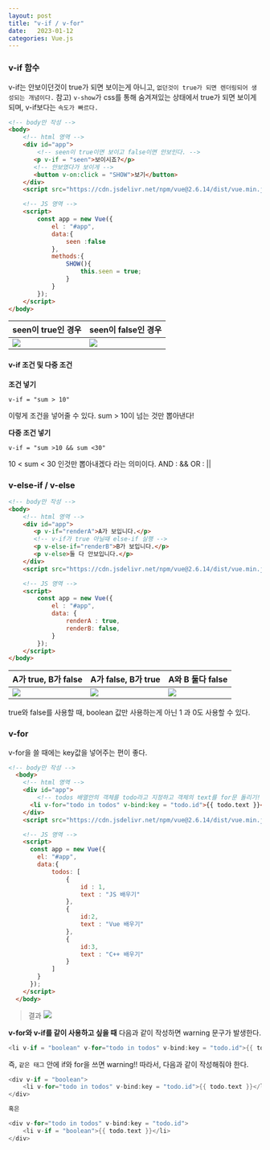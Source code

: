 ```yaml
---
layout: post
title: "v-if / v-for"
date:   2023-01-12
categories: Vue.js
---
```

### v-if 함수
v-if는 안보이던것이 true가 되면 보이는게 아니고, `없던것이 true가 되면 렌더링되어 생성되는 개념이다.` 
참고) `v-show`가 css를 통해 숨겨져있는 상태에서 true가 되면 보이게 되며, v-if보다는 `속도가 빠르다.`
```html
<!-- body만 작성 -->
<body>
    <!-- html 영역 -->
    <div id="app">
        <!-- seen이 true이면 보이고 false이면 안보인다. -->
       <p v-if = "seen">보이시죠?</p>
       <!-- 안보였다가 보이게 -->
       <button v-on:click = "SHOW">보기</button>
    </div>
    <script src="https://cdn.jsdelivr.net/npm/vue@2.6.14/dist/vue.min.js"></script>

    <!-- JS 영역 -->
    <script>
        const app = new Vue({
            el : "#app",
            data:{
                seen :false
            },
            methods:{
                SHOW(){
                    this.seen = true;
                }
            }
        });
    </script>
</body>
```

|seen이 true인 경우|seen이 false인 경우|
|---|---|
|![](https://images.velog.io/images/dev-hoon/post/72fd188c-9815-4b06-afa4-2d39c156b1a3/image.png)|![](https://images.velog.io/images/dev-hoon/post/6c42aa81-8588-4555-9527-c3aad68e8585/image.png)|


#### v-if 조건 및 다중 조건
**조건 넣기**
```
v-if = "sum > 10" 
```
이렇게 조건을 넣어줄 수 있다. sum > 10이 넘는 것만 뽑아낸다!

**다중 조건 넣기**
```
v-if = "sum >10 && sum <30"
```
10 < sum < 30 인것만 뽑아내겠다 라는 의미이다.
AND : &&
OR : ||


### v-else-if / v-else
```html
<!-- body만 작성 -->
<body>
    <!-- html 영역 -->
    <div id="app">
       <p v-if="renderA">A가 보입니다.</p>
       <!-- v-if가 true 아닐때 else-if 실행 -->
       <p v-else-if="renderB">B가 보입니다.</p>
       <p v-else>둘 다 안보입니다.</p>
    </div>
    <script src="https://cdn.jsdelivr.net/npm/vue@2.6.14/dist/vue.min.js"></script>

    <!-- JS 영역 -->
    <script>
        const app = new Vue({
            el : "#app",
            data: {
                renderA : true,
                renderB: false,
            }
        });
    </script>
</body>
```

|A가 true, B가 false|A가 false, B가 true|A와 B 둘다 false|
|---|---|---|
|![](https://images.velog.io/images/dev-hoon/post/c34578f8-fb42-46ff-9282-c629614de758/image.png)|![](https://images.velog.io/images/dev-hoon/post/cb56e67a-a02e-4d91-a4b0-7c7b1849133c/image.png)|![](https://images.velog.io/images/dev-hoon/post/ef12037b-c9ce-473e-aac5-5be106843ff0/image.png)|


true와 false를 사용할 때, boolean 값만 사용하는게 아닌 1 과 0도 사용할 수 있다.

### v-for
v-for을 쓸 때에는 key값을 넣어주는 편이 좋다.
```html
<!-- body만 작성 -->
  <body>
    <!-- html 영역 -->
    <div id="app">
        <!-- todos 배열안의 객체를 todo라고 지정하고 객체의 text를 for문 돌리기! -->
      <li v-for="todo in todos" v-bind:key = "todo.id">{{ todo.text }}</li>
    </div>
    <script src="https://cdn.jsdelivr.net/npm/vue@2.6.14/dist/vue.min.js"></script>

    <!-- JS 영역 -->
    <script>
      const app = new Vue({
        el: "#app",
        data:{
            todos: [
                {   
                    id : 1,
                    text : "JS 배우기"
                },
                {   
                    id:2,
                    text : "Vue 배우기"
                },
                {   
                    id:3,
                    text : "C++ 배우기"
                }
            ]
        }
      });
    </script>
  </body>
```
>결과 
![](https://images.velog.io/images/dev-hoon/post/54fdba56-852c-46d1-b371-f7c2bce0a81b/image.png)

**v-for와 v-if를 같이 사용하고 싶을 때**
다음과 같이 작성하면 warning 문구가 발생한다.
```cpp
<li v-if = "boolean" v-for="todo in todos" v-bind:key = "todo.id">{{ todo.text }}</li>
```
즉, `같은 태그` 안에 if와 for을 쓰면 warning!!
따라서, 다음과 같이 작성해줘야 한다.
```cpp
<div v-if = "boolean">
	<li v-for="todo in todos" v-bind:key = "todo.id">{{ todo.text }}</li>
</div>

혹은

<div v-for="todo in todos" v-bind:key = "todo.id">
	<li v-if = "boolean">{{ todo.text }}</li>
</div>
```